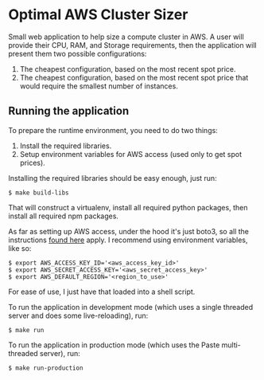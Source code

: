# Optimal AWS Cluster Sizer

Small web application to help size a compute cluster in AWS. A user will provide their CPU, RAM, and Storage requirements, then the application will present them two possible configurations:
    
1. The cheapest configuration, based on the most recent spot price.
2. The cheapest configuration, based on the most recent spot price that would require the smallest number of instances.


## Running the application

To prepare the runtime environment, you need to do two things:

1. Install the required libraries.
2. Setup environment variables for AWS access (used only to get spot prices).

Installing the required libraries should be easy enough, just run:

```
$ make build-libs
```

That will construct a virtualenv, install all required python packages, then install all required npm packages.

As far as setting up AWS access, under the hood it's just boto3, so all the instructions [found here](https://boto3.readthedocs.io/en/latest/guide/configuration.html) apply. I recommend using environment variables, like so:

```
$ export AWS_ACCESS_KEY_ID='<aws_access_key_id>'
$ export AWS_SECRET_ACCESS_KEY='<aws_secret_access_key>'
$ export AWS_DEFAULT_REGION='<region_to_use>'
```

For ease of use, I just have that loaded into a shell script.

To run the application in development mode (which uses a single threaded server and does some live-reloading), run:

```
$ make run
```

To run the application in production mode (which uses the Paste multi-threaded server), run:

```
$ make run-production
```
